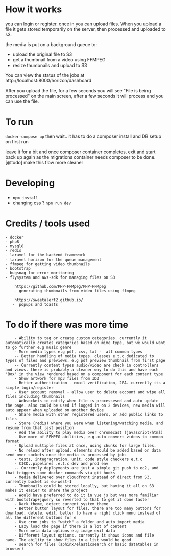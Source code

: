 # How it works
you can login or register. once in you can upload files.
When you upload a file it gets stored temporarily on the server, then processed and uploaded to s3.

the media is put on a background queue to:
- upload the original file to S3
- get a thumbnail from a video using FFMPEG
- resize thumbnails and upload to S3

You can view the status of the jobs at http://localhost:8000/horizon/dashboard

After you upload the file, for a few seconds you will see "File is being processed" on
the main screen, after a few seconds it will process and you can use the file.



# To run

`docker-compose up` then wait.. it has to do a composer install and DB setup on first run

leave it for a bit and once composer container completes, exit and start back up again
 as the migrations container needs composer to be done. [@todo] make this flow more cleaner


# Developing

- `npm install`
- changing css ? `npm run dev`


# Credits / tools used
    - docker
    - php8
    - mysql8
    - redis
    - laravel for the backend framework
    - laravel horizon for the queue management
    - ffmpeg for getting video thumbnails
    - bootstrap
    - bugsnag for error moritoring
    - flysystem and aws-sdk for managing files on S3


    
```
    https://github.com/PHP-FFMpeg/PHP-FFMpeg
    - generating thumbnails from video files using ffmpeg
```

```
    https://sweetalert2.github.io/
   -  popups and toasts
```

# To do if there was more time
```
    - Ability to tag or create custom categories. currently it automatically creates categories based on mime type, but we would want to go further e.g music genre
    - More media types e.g pdf, csv, txt -  all common types
    -- Better handling of media types. classes e.t.c dedicated to types of files and previews. e.g pdf preview thumbnail from first page
    -- Currently content types audio/video are check in controllers and views. there is probably a cleaner way to do this and have each 'Box' in the view rendered based on a component for each content type
    - Show artwork for mp3 files from ID3
    - Better authentication - email verification, 2FA. currently its a simple login/register
    - User account removal - allow user to delete account and wipe all files including thumbnails
    - Websockets to notify when file is processesed and auto update the page. also could be used if logged in on 2 devices, new media will auto appear when uploaded on another device
    - Share media with other registered users, or add public links to files
    - Store (redis) where you were when listening/watching media, and resume from that last position
    - Add the ability to play media over chromecast (javascript/html)
    - Use more of FFMPEG abilities, e.g auto convert videos to common format
    - Upload multiple files at once, using chunks for large files.
    - No reload after upload, elements should be added based on data send over sockets once the media is processed by jobs
    - tests, integragration, unit, code style checkers e.t.c
    - CICD..pipelines .e.t.c dev and prod env
    -- Currently deployments are just a simple git push to ec2, and that triggers some docker commands via git hooks
    - Media delivered over cloudfront instead of direct from S3. currently bucket is eu-west-1 
    - Thumbnails could be stored locally, but having it all on S3 makes it easier to share the project
    - Would have preferred to do it in vue js but was more familiar with bootstrap+jquery so reverted to that to get it done faster
    - Dark theme, detect current system theme
    - Better button layout for files, there are too many buttons for download, delete, edit. better to have a right click menu instead of all the different buttons for e
    - Use cron jobs to "watch" a folder and auto import media
    - Lazy load the page if there is a lot of content
    - More meta data options e.g image exif data
    - Different layout options. currently it shows icons and file name. The ability to show files in a list would be good 
    - search for files (sphinx/elasticsearch or basic datatables in browser)
    
    
```
